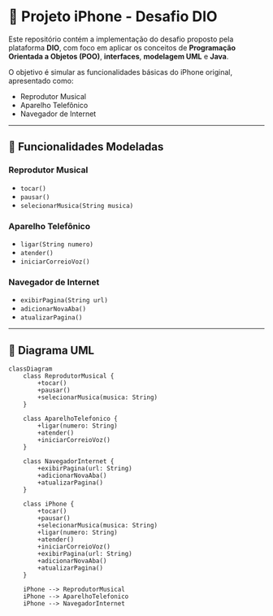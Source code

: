 # 📱 Projeto iPhone - Desafio DIO

Este repositório contém a implementação do desafio proposto pela plataforma **DIO**, com foco em aplicar os conceitos de **Programação Orientada a Objetos (POO)**, **interfaces**, **modelagem UML** e **Java**.

O objetivo é simular as funcionalidades básicas do iPhone original, apresentado como:  
- Reprodutor Musical  
- Aparelho Telefônico  
- Navegador de Internet  

---

## 🎯 Funcionalidades Modeladas

### Reprodutor Musical
- `tocar()`
- `pausar()`
- `selecionarMusica(String musica)`

### Aparelho Telefônico
- `ligar(String numero)`
- `atender()`
- `iniciarCorreioVoz()`

### Navegador de Internet
- `exibirPagina(String url)`
- `adicionarNovaAba()`
- `atualizarPagina()`

---

## 🧱 Diagrama UML

```mermaid
classDiagram
    class ReprodutorMusical {
        +tocar()
        +pausar()
        +selecionarMusica(musica: String)
    }

    class AparelhoTelefonico {
        +ligar(numero: String)
        +atender()
        +iniciarCorreioVoz()
    }

    class NavegadorInternet {
        +exibirPagina(url: String)
        +adicionarNovaAba()
        +atualizarPagina()
    }

    class iPhone {
        +tocar()
        +pausar()
        +selecionarMusica(musica: String)
        +ligar(numero: String)
        +atender()
        +iniciarCorreioVoz()
        +exibirPagina(url: String)
        +adicionarNovaAba()
        +atualizarPagina()
    }

    iPhone --> ReprodutorMusical
    iPhone --> AparelhoTelefonico
    iPhone --> NavegadorInternet


